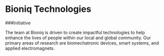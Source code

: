 # Bioniq Technologies

###Initiative

The team at Bioniq is driven to create impactful technologies to help enhance the lives of people
within our local and global community. Our primary areas of research are biomechatronic devices, 
smart systems, and applied electromagnets.


